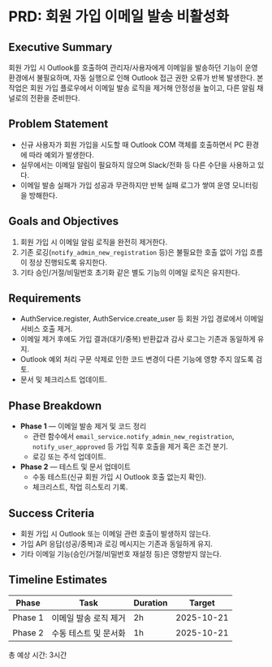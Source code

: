 # PRD: 회원 가입 이메일 발송 비활성화

## Executive Summary
회원 가입 시 Outlook를 호출하여 관리자/사용자에게 이메일을 발송하던 기능이 운영 환경에서 불필요하며, 자동 실행으로 인해 Outlook 접근 권한 오류가 반복 발생한다. 본 작업은 회원 가입 플로우에서 이메일 발송 로직을 제거해 안정성을 높이고, 다른 알림 채널로의 전환을 준비한다.

## Problem Statement
- 신규 사용자가 회원 가입을 시도할 때 Outlook COM 객체를 호출하면서 PC 환경에 따라 예외가 발생한다.
- 실무에서는 이메일 알림이 필요하지 않으며 Slack/전화 등 다른 수단을 사용하고 있다.
- 이메일 발송 실패가 가입 성공과 무관하지만 반복 실패 로그가 쌓여 운영 모니터링을 방해한다.

## Goals and Objectives
1. 회원 가입 시 이메일 알림 로직을 완전히 제거한다.
2. 기존 로깅(`notify_admin_new_registration` 등)은 불필요한 호출 없이 가입 흐름이 정상 진행되도록 유지한다.
3. 기타 승인/거절/비밀번호 초기화 같은 별도 기능의 이메일 로직은 유지한다.

## Requirements
- AuthService.register, AuthService.create_user 등 회원 가입 경로에서 이메일 서비스 호출 제거.
- 이메일 제거 후에도 가입 결과(대기/중복) 반환값과 감사 로그는 기존과 동일하게 유지.
- Outlook 예외 처리 구문 삭제로 인한 코드 변경이 다른 기능에 영향 주지 않도록 검토.
- 문서 및 체크리스트 업데이트.

## Phase Breakdown
- **Phase 1** — 이메일 발송 제거 및 코드 정리  
  - 관련 함수에서 `email_service.notify_admin_new_registration`, `notify_user_approved` 등 가입 직후 호출을 제거 혹은 조건 분기.
  - 로깅 또는 주석 업데이트.
- **Phase 2** — 테스트 및 문서 업데이트  
  - 수동 테스트(신규 회원 가입 시 Outlook 호출 없는지 확인).  
  - 체크리스트, 작업 히스토리 기록.

## Success Criteria
- 회원 가입 시 Outlook 또는 이메일 관련 호출이 발생하지 않는다.
- 가입 API 응답(성공/중복)과 로깅 메시지는 기존과 동일하게 유지.
- 기타 이메일 기능(승인/거절/비밀번호 재설정 등)은 영향받지 않는다.

## Timeline Estimates
| Phase | Task | Duration | Target |
| --- | --- | --- | --- |
| Phase 1 | 이메일 발송 로직 제거 | 2h | 2025-10-21 |
| Phase 2 | 수동 테스트 및 문서화 | 1h | 2025-10-21 |

총 예상 시간: 3시간
